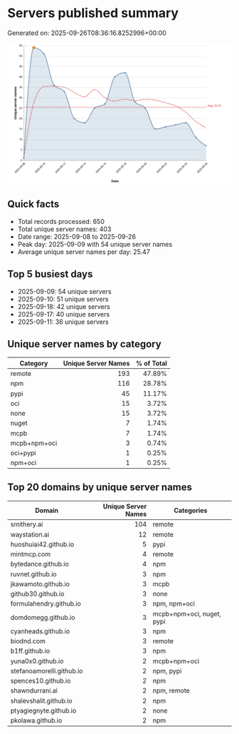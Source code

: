 # Servers published summary

Generated on: 2025-09-26T08:36:16.8252996+00:00

![Unique servers per day](servers-per-day.svg)

## Quick facts
- Total records processed: 650
- Total unique server names: 403
- Date range: 2025-09-08 to 2025-09-26
- Peak day: 2025-09-09 with 54 unique server names
- Average unique server names per day: 25.47

## Top 5 busiest days
- 2025-09-09: 54 unique servers
- 2025-09-10: 51 unique servers
- 2025-09-18: 42 unique servers
- 2025-09-17: 40 unique servers
- 2025-09-11: 36 unique servers

## Unique server names by category

| Category | Unique Server Names | % of Total |
|----------|---------------------:|-----------:|
| remote | 193 | 47.89% |
| npm | 116 | 28.78% |
| pypi | 45 | 11.17% |
| oci | 15 | 3.72% |
| none | 15 | 3.72% |
| nuget | 7 | 1.74% |
| mcpb | 7 | 1.74% |
| mcpb+npm+oci | 3 | 0.74% |
| oci+pypi | 1 | 0.25% |
| npm+oci | 1 | 0.25% |

## Top 20 domains by unique server names

| Domain | Unique Server Names | Categories |
|--------|---------------------:|------------|
| smithery.ai | 104 | remote |
| waystation.ai | 12 | remote |
| huoshuiai42.github.io | 5 | pypi |
| mintmcp.com | 4 | remote |
| bytedance.github.io | 4 | npm |
| ruvnet.github.io | 3 | npm |
| jkawamoto.github.io | 3 | mcpb |
| github30.github.io | 3 | none |
| formulahendry.github.io | 3 | npm, npm+oci |
| domdomegg.github.io | 3 | mcpb+npm+oci, nuget, pypi |
| cyanheads.github.io | 3 | npm |
| biodnd.com | 3 | remote |
| b1ff.github.io | 3 | npm |
| yuna0x0.github.io | 2 | mcpb+npm+oci |
| stefanoamorelli.github.io | 2 | npm, pypi |
| spences10.github.io | 2 | npm |
| shawndurrani.ai | 2 | npm, remote |
| shalevshalit.github.io | 2 | npm |
| ptyagiegnyte.github.io | 2 | none |
| pkolawa.github.io | 2 | npm |
